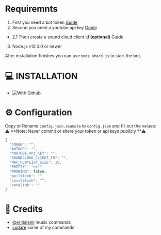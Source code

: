 # Requiremnts

1. First you need a bot token [Guide](https://discordjs.guide/preparations/setting-up-a-bot-application.html#creating-your-bot "Click!")
2. Second you need a youtube api key  [Guide](https://developers.google.com/youtube/v3/getting-started "Click!")
+ 2.1 Then create a sound cloud client id **(optional)** [Guide](https://github.com/zackradisic/node-soundcloud-downloader#client-id "Click!")
3. Node.js v12.0.0 or newer


After installation finishes you can use `node shard.js` to start the bot.

# 💻 INSTALLATION
+ ![With Github](https://i.hizliresim.com/Sj839P.png)
# ⚙️ Configuration
Copy or Rename `config.json.example` to `config.json` and fill out the values:
⚠️ **Note: Never commit or share your token or api keys publicly **⚠️

```js
{
  "TOKEN": "",
  "AUTHOR": "",
  "YOUTUBE_API_KEY": "",
  "SOUNDCLOUD_CLIENT_ID": "",
  "MAX_PLAYLIST_SIZE": 10,
  "PREFIX": "ck!",
  "PRUNING": false,
  "guildlink": "",
  "invitelink": "",
  "votelink": ""
}
```
# 📝 Credits
+ [@eritislami](https://github.com/eritislami "Click!") music commands
+ [codare](https://discord.com/invite/codare "Click!") some of my commands
